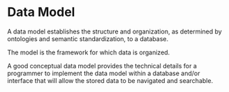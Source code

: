 
# Data Model

A data model establishes the structure and organization, as determined by ontologies and semantic standardization, to a database.

The model is the framework for which data is organized.

A good conceptual data model provides the technical details for a programmer to implement the data model within a database and/or interface that will allow the stored data to be navigated and searchable.
